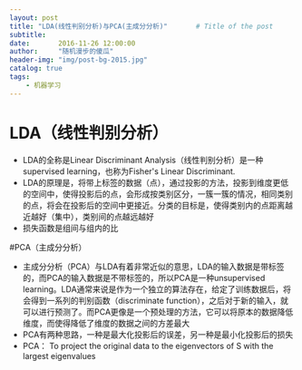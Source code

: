```yaml
---
layout: post
title: "LDA(线性判别分析)与PCA(主成分分析)"       # Title of the post
subtitle:
date:       2016-11-26 12:00:00
author:     "随机漫步的傻瓜"
header-img: "img/post-bg-2015.jpg"
catalog: true
tags:
    - 机器学习
---
```


# LDA（线性判别分析）
- LDA的全称是Linear Discriminant Analysis（线性判别分析）是一种supervised learning，也称为Fisher's Linear Discriminant.
- LDA的原理是，将带上标签的数据（点），通过投影的方法，投影到维度更低的空间中，使得投影后的点，会形成按类别区分，一簇一簇的情况，相同类别的点，将会在投影后的空间中更接近。分类的目标是，使得类别内的点距离越近越好（集中），类别间的点越远越好
- 损失函数是组间与组内的比

#PCA（主成分分析）
- 主成分分析（PCA）与LDA有着非常近似的意思，LDA的输入数据是带标签的，而PCA的输入数据是不带标签的，所以PCA是一种unsupervised learning。LDA通常来说是作为一个独立的算法存在，给定了训练数据后，将会得到一系列的判别函数（discriminate function），之后对于新的输入，就可以进行预测了。而PCA更像是一个预处理的方法，它可以将原本的数据降低维度，而使得降低了维度的数据之间的方差最大
- PCA有两种思路，一种是最大化投影后的误差，另一种是最小化投影后的损失
- PCA： To project the original data to the eigenvectors of S with the largest eigenvalues
